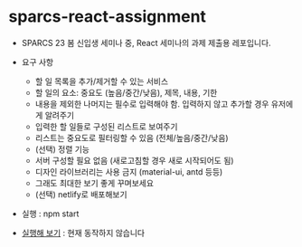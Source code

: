# sparcs-react-assignment

- SPARCS 23 봄 신입생 세미나 중, React 세미나의 과제 제출용 레포입니다.
- 요구 사항
  - 할 일 목록을 추가/제거할 수 있는 서비스
  - 할 일의 요소: 중요도 (높음/중간/낮음), 제목, 내용, 기한
  - 내용을 제외한 나머지는 필수로 입력해야 함. 입력하지 않고 추가할 경우 유저에게 알려주기
  - 입력한 할 일들로 구성된 리스트로 보여주기
  - 리스트는 중요도로 필터링할 수 있음 (전체/높음/중간/낮음)
  - (선택) 정렬 기능
  - 서버 구성할 필요 없음 (새로고침할 경우 새로 시작되어도 됨)
  - 디자인 라이브러리는 사용 금지 (material-ui, antd 등등)
  - 그래도 최대한 보기 좋게 꾸며보세요
  - (선택) netlify로 배포해보기

- 실행 : npm start

- <a href="https://github.com/jinhyeonkwon/sparcs-react-assignment">실행해 보기</a> : 현재 동작하지 않습니다
